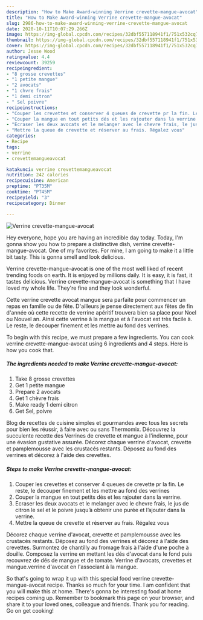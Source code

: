 ```yaml
---
description: "How to Make Award-winning Verrine crevette-mangue-avocat"
title: "How to Make Award-winning Verrine crevette-mangue-avocat"
slug: 2986-how-to-make-award-winning-verrine-crevette-mangue-avocat
date: 2020-10-11T10:07:29.266Z
image: https://img-global.cpcdn.com/recipes/32dbf557118941f1/751x532cq70/verrine-crevette-mangue-avocat-photo-principale-de-la-recette.jpg
thumbnail: https://img-global.cpcdn.com/recipes/32dbf557118941f1/751x532cq70/verrine-crevette-mangue-avocat-photo-principale-de-la-recette.jpg
cover: https://img-global.cpcdn.com/recipes/32dbf557118941f1/751x532cq70/verrine-crevette-mangue-avocat-photo-principale-de-la-recette.jpg
author: Jesse Wood
ratingvalue: 4.4
reviewcount: 39259
recipeingredient:
- "8 grosse crevettes"
- "1 petite mangue"
- "2 avocats"
- "1 chvre frais"
- "1 demi citron"
- " Sel poivre"
recipeinstructions:
- "Couper les crevettes et conserver 4 queues de crevette pr la fin. Le reste, le decouper finement et les mettre au fond des verrines"
- "Couper la mangue en tout petits dés et les rajouter dans la verrine."
- "Ecraser les deux avocats et le melanger avec le chevre frais, le jus de citron le sel et le poivre jusqu’à obtenir une purée et l’ajouter dans la verrine."
- "Mettre la queue de crevette et réserver au frais. Régalez vous"
categories:
- Recipe
tags:
- verrine
- crevettemangueavocat

katakunci: verrine crevettemangueavocat 
nutrition: 242 calories
recipecuisine: American
preptime: "PT35M"
cooktime: "PT45M"
recipeyield: "3"
recipecategory: Dinner

---
```



![Verrine crevette-mangue-avocat](https://img-global.cpcdn.com/recipes/32dbf557118941f1/751x532cq70/verrine-crevette-mangue-avocat-photo-principale-de-la-recette.jpg)

Hey everyone, hope you are having an incredible day today. Today, I'm gonna show you how to prepare a distinctive dish, verrine crevette-mangue-avocat. One of my favorites. For mine, I am going to make it a little bit tasty. This is gonna smell and look delicious.

Verrine crevette-mangue-avocat is one of the most well liked of recent trending foods on earth. It is enjoyed by millions daily. It is easy, it is fast, it tastes delicious. Verrine crevette-mangue-avocat is something that I have loved my whole life. They're fine and they look wonderful.

Cette verrine crevette avocat mangue sera parfaite pour commencer un repas en famille ou de fête. D&#39;ailleurs je pense directement aux fêtes de fin d&#39;année où cette recette de verrine apéritif trouvera bien sa place pour Noel ou Nouvel an. Ainsi cette verrine à la mangue et à l&#39;avocat est très facile à. Le reste, le decouper finement et les mettre au fond des verrines.


To begin with this recipe, we must prepare a few ingredients. You can cook verrine crevette-mangue-avocat using 6 ingredients and 4 steps. Here is how you cook that.

<!--inarticleads1-->

##### The ingredients needed to make Verrine crevette-mangue-avocat:

1. Take 8 grosse crevettes
1. Get 1 petite mangue
1. Prepare 2 avocats
1. Get 1 chèvre frais
1. Make ready 1 demi citron
1. Get  Sel, poivre


Blog de recettes de cuisine simples et gourmandes avec tous les secrets pour bien les réussir, à faire avec ou sans Thermomix. Découvrez la succulente recette des Verrines de crevette et mangue à l&#39;indienne, pour une évasion gustative assurée. Décorez chaque verrine d&#39;avocat, crevette et pamplemousse avec les crustacés restants. Déposez au fond des verrines et décorez à l&#39;aide des crevettes. 

<!--inarticleads2-->

##### Steps to make Verrine crevette-mangue-avocat:

1. Couper les crevettes et conserver 4 queues de crevette pr la fin. Le reste, le decouper finement et les mettre au fond des verrines
1. Couper la mangue en tout petits dés et les rajouter dans la verrine.
1. Ecraser les deux avocats et le melanger avec le chevre frais, le jus de citron le sel et le poivre jusqu’à obtenir une purée et l’ajouter dans la verrine.
1. Mettre la queue de crevette et réserver au frais. Régalez vous


Décorez chaque verrine d&#39;avocat, crevette et pamplemousse avec les crustacés restants. Déposez au fond des verrines et décorez à l&#39;aide des crevettes. Surmontez de chantilly au fromage frais à l&#39;aide d&#39;une poche à douille. Composez la verrine en mettant les dés d&#39;avocat dans le fond puis recouvrez de dés de mangue et de tomate. Verrine d&#39;avocats, crevettes et mangue.verrine d&#39;avocat en l&#39;associant à la mangue. 

So that's going to wrap it up with this special food verrine crevette-mangue-avocat recipe. Thanks so much for your time. I am confident that you will make this at home. There's gonna be interesting food at home recipes coming up. Remember to bookmark this page on your browser, and share it to your loved ones, colleague and friends. Thank you for reading. Go on get cooking!
